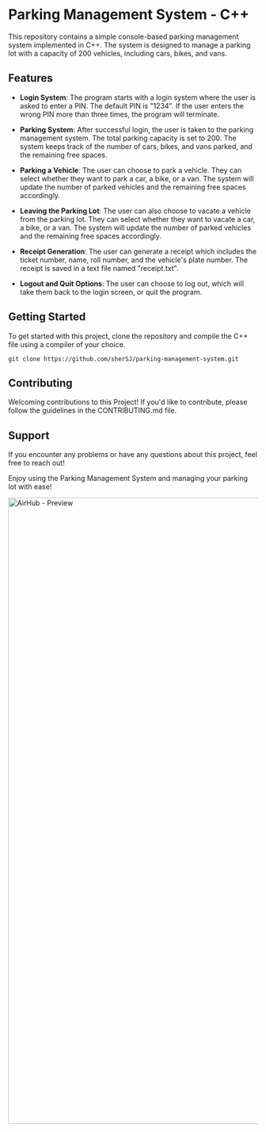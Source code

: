 # Parking Management System - C++

This repository contains a simple console-based parking management system implemented in C++. The system is designed to manage a parking lot with a capacity of 200 vehicles, including cars, bikes, and vans.

## Features

- **Login System**: The program starts with a login system where the user is asked to enter a PIN. The default PIN is "1234". If the user enters the wrong PIN more than three times, the program will terminate.

- **Parking System**: After successful login, the user is taken to the parking management system. The total parking capacity is set to 200. The system keeps track of the number of cars, bikes, and vans parked, and the remaining free spaces.

- **Parking a Vehicle**: The user can choose to park a vehicle. They can select whether they want to park a car, a bike, or a van. The system will update the number of parked vehicles and the remaining free spaces accordingly.

- **Leaving the Parking Lot**: The user can also choose to vacate a vehicle from the parking lot. They can select whether they want to vacate a car, a bike, or a van. The system will update the number of parked vehicles and the remaining free spaces accordingly.

- **Receipt Generation**: The user can generate a receipt which includes the ticket number, name, roll number, and the vehicle's plate number. The receipt is saved in a text file named "receipt.txt".

- **Logout and Quit Options**: The user can choose to log out, which will take them back to the login screen, or quit the program.

## Getting Started

To get started with this project, clone the repository and compile the C++ file using a compiler of your choice.

```git clone https://github.com/sherSJ/parking-management-system.git```

## Contributing

Welcoming contributions to this Project! If you'd like to contribute, please follow the guidelines in the CONTRIBUTING.md file.

## Support

If you encounter any problems or have any questions about this project, feel free to reach out!

Enjoy using the Parking Management System and managing your parking lot with ease!

<img width="1265" alt="AirHub - Preview" src="https://github.com/sherySJ/oop-cpp-parking-system/blob/main/Screenshots/Home%20Filled.png">

